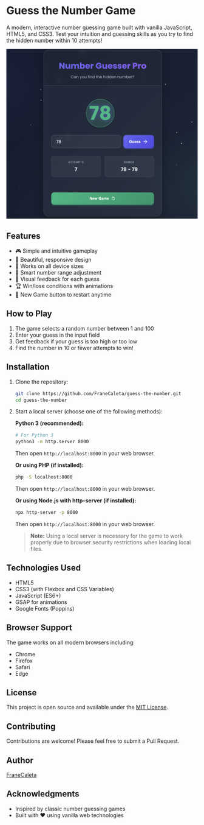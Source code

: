 # Guess the Number Game

A modern, interactive number guessing game built with vanilla JavaScript, HTML5, and CSS3. Test your intuition and guessing skills as you try to find the hidden number within 10 attempts!

![Game Screenshot](screenshot.png)

## Features

- 🎮 Simple and intuitive gameplay
- 🎨 Beautiful, responsive design
- 📱 Works on all device sizes
- 🎯 Smart number range adjustment
- 🎉 Visual feedback for each guess
- 🏆 Win/lose conditions with animations
- 🔄 New Game button to restart anytime

## How to Play

1. The game selects a random number between 1 and 100
2. Enter your guess in the input field
3. Get feedback if your guess is too high or too low
4. Find the number in 10 or fewer attempts to win!

## Installation

1. Clone the repository:
   ```bash
   git clone https://github.com/FraneCaleta/guess-the-number.git
   cd guess-the-number
   ```

2. Start a local server (choose one of the following methods):

   **Python 3 (recommended):**
   ```bash
   # For Python 3
   python3 -m http.server 8000
   ```
   Then open `http://localhost:8000` in your web browser.

   **Or using PHP (if installed):**
   ```bash
   php -S localhost:8000
   ```
   Then open `http://localhost:8000` in your web browser.

   **Or using Node.js with http-server (if installed):**
   ```bash
   npx http-server -p 8000
   ```
   Then open `http://localhost:8000` in your web browser.

   > **Note:** Using a local server is necessary for the game to work properly due to browser security restrictions when loading local files.

## Technologies Used

- HTML5
- CSS3 (with Flexbox and CSS Variables)
- JavaScript (ES6+)
- GSAP for animations
- Google Fonts (Poppins)

## Browser Support

The game works on all modern browsers including:

- Chrome
- Firefox
- Safari
- Edge

## License

This project is open source and available under the [MIT License](LICENSE).

## Contributing

Contributions are welcome! Please feel free to submit a Pull Request.

## Author

[FraneCaleta](https://github.com/FraneCaleta)

## Acknowledgments

- Inspired by classic number guessing games
- Built with ❤️ using vanilla web technologies
